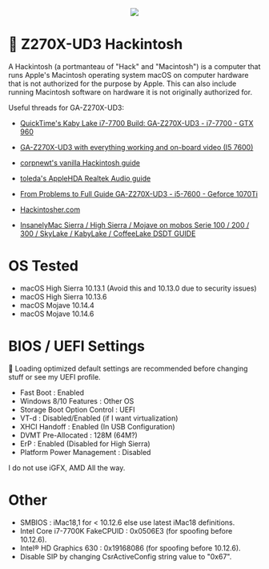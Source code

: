 <p align="center">
    <img src= "https://upload.wikimedia.org/wikipedia/commons/thumb/2/21/MacOS_wordmark_%282017%29.svg/512px-MacOS_wordmark_%282017%29.svg.png">
</p>

# 🍎 Z270X-UD3 Hackintosh 
A Hackintosh (a portmanteau of "Hack" and "Macintosh") is a computer that runs Apple's Macintosh operating system macOS on computer hardware that is not authorized for the purpose by Apple. This can also include running Macintosh software on hardware it is not originally authorized for. 

Useful threads for GA-Z270X-UD3:
* [QuickTime's Kaby Lake i7-7700 Build: GA-Z270X-UD3 - i7-7700 - GTX 960​](https://www.tonymacx86.com/threads/success-ga-z270x-ud3-i7-7700-gtx-960-16gb-samsung-evo-1tb.235935/)

* [GA-Z270X-UD3 with everything working and on-board video (I5 7600)](https://www.tonymacx86.com/threads/successful-installation-of-sierra-i5-7600-gigabyte-z270x-ud3.215025/)

* [corpnewt's vanilla Hackintosh guide](https://github.com/corpnewt/Hackintosh-Guide)

* [toleda's AppleHDA Realtek Audio guide](https://www.tonymacx86.com/threads/no-audio-devices-applehda-realtek-audio.234729/)

* [From Problems to Full Guide GA-Z270X-UD3 - i5-7600 - Geforce 1070Ti](https://www.tonymacx86.com/threads/from-problems-to-full-guide-ga-z270x-ud3-i5-7600-geforce-1070ti.251539/)

* [Hackintosher.com](https://hackintosher.com)

* [InsanelyMac Sierra / High Sierra / Mojave on mobos Serie 100 / 200 / 300 / SkyLake / KabyLake / CoffeeLake DSDT GUIDE](https://www.insanelymac.com/forum/topic/321872-guide-sierra-high-sierra-mojave-on-mobos-serie-100-200-300-skylake-kabylake-coffeelake-dsdt/)

# OS Tested
* macOS High Sierra 10.13.1 (Avoid this and 10.13.0 due to security issues)
* macOS High Sierra 10.13.6
* macOS Mojave 10.14.4
* macOS Mojave 10.14.6

# BIOS / UEFI Settings

📌 Loading optimized default settings are recommended before changing stuff or see my UEFI profile.
 

* Fast Boot : Enabled
* Windows 8/10 Features : Other OS
* Storage Boot Option Control : UEFI
* VT-d : Disabled/Enabled (if I want virtualization)
* XHCI Handoff : Enabled (In USB Configuration)
* DVMT Pre-Allocated : 128M (64M?)
* ErP : Enabled (Disabled for High Sierra)
* Platform Power Management : Disabled

I do not use iGFX, AMD All the way.

# Other
* SMBIOS : iMac18,1 for < 10.12.6 else use latest iMac18 definitions.
* Intel Core i7-7700K FakeCPUID : 0x0506E3 (for spoofing before 10.12.6).
* Intel® HD Graphics 630 : 0x19168086 (for spoofing before 10.12.6).
* Disable SIP by changing CsrActiveConfig string value to "0x67".
